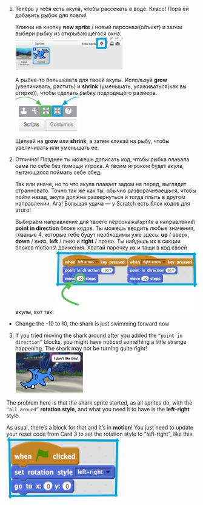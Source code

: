 
1. Теперь у тебя есть акула, чтобы рассекать в воде. Класс! Пора ей добавить рыбок для ловли!

   Кликни на кнопку **new sprite** / новый персонаж(объект) и затем выбери рыбку из открывающегося окна. ![](assets/sprites1.png)

   А рыбка-то большевата для твоей акулы. Используй **grow** (увеличивать, растить) и **shrink** (уменьшать, усаживаться(как вы стирке)), чтобы сделать рыбку подходящего размера. ![](assets/sprites2.png)

   Щелкай на **grow** или **shrink**, а затем кликай на рыбу, чтобы увеличивать или уменьшать ее.

2. Отлично! Позднее ты можешь дописать код, чтобы рыбка плавала сама по себе без помощи игрока. А твоим игроком будет акула, пытающаяся поймать себе обед.

   Так или иначе, но то что акула плавает задом на перед, выглядит странновато. Точно так же как ты, обычно разворачиваешься, чтобы пойти назад, акула должна развернуться и тогда плыть в другом направлении. Ага! Большая удача — у Scratch есть блок кодов для этого!

   Выбираем направление для твоего персонажа\sprite в направление\ **point in direction** блоке кодов. Ты можешь вводить любые значения, главные 4, которые тебе будут необходимы уже здесь: **up** / вверх, **down** / вниз, **left** / лево и **right** / право. Ты найдешь их в секции блоков motions\ движения. Хватай парочку их и тащи в код своей акулы, вот так: ![](assets/sprites3.png)

 * Change the -10 to 10, the shark is just swimming forward now


3. If you tried moving the shark around after you added the `“point in direction”` blocks, you might have noticed something a little strange happening. The shark may not be turning quite right! ![](assets/sprites4.png)

 The problem here is that the shark sprite started, as all sprites do, with the `“all around”` **rotation style**, and what you need it to have is the **left-right** style.

 As usual, there’s a block for that and it’s in **motion**! You just need to update your reset code from Card 3 to set the rotation style to "left-right", like this: ![](assets/sprites5.png)
